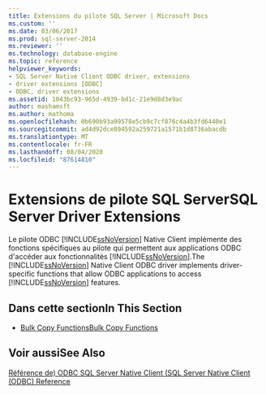 ```yaml
---
title: Extensions du pilote SQL Server | Microsoft Docs
ms.custom: ''
ms.date: 03/06/2017
ms.prod: sql-server-2014
ms.reviewer: ''
ms.technology: database-engine
ms.topic: reference
helpviewer_keywords:
- SQL Server Native Client ODBC driver, extensions
- driver extensions [ODBC]
- ODBC, driver extensions
ms.assetid: 1043bc93-965d-4939-bd1c-21e9d8d3e9ac
author: mashamsft
ms.author: mathoma
ms.openlocfilehash: 0b690b93a99578e5cb9c7cf876c4a4b3fd6440e1
ms.sourcegitcommit: ad4d92dce894592a259721a1571b1d8736abacdb
ms.translationtype: MT
ms.contentlocale: fr-FR
ms.lasthandoff: 08/04/2020
ms.locfileid: "87614810"
---
```

# <a name="sql-server-driver-extensions"></a><span data-ttu-id="9d944-102">Extensions de pilote SQL Server</span><span class="sxs-lookup"><span data-stu-id="9d944-102">SQL Server Driver Extensions</span></span>
  <span data-ttu-id="9d944-103">Le pilote ODBC [!INCLUDE[ssNoVersion](../../includes/ssnoversion-md.md)] Native Client implémente des fonctions spécifiques au pilote qui permettent aux applications ODBC d'accéder aux fonctionnalités [!INCLUDE[ssNoVersion](../../includes/ssnoversion-md.md)].</span><span class="sxs-lookup"><span data-stu-id="9d944-103">The [!INCLUDE[ssNoVersion](../../includes/ssnoversion-md.md)] Native Client ODBC driver implements driver-specific functions that allow ODBC applications to access [!INCLUDE[ssNoVersion](../../includes/ssnoversion-md.md)] features.</span></span>  
  
## <a name="in-this-section"></a><span data-ttu-id="9d944-104">Dans cette section</span><span class="sxs-lookup"><span data-stu-id="9d944-104">In This Section</span></span>  
  
-   [<span data-ttu-id="9d944-105">Bulk Copy Functions</span><span class="sxs-lookup"><span data-stu-id="9d944-105">Bulk Copy Functions</span></span>](../../relational-databases/native-client-odbc-extensions-bulk-copy-functions/sql-server-driver-extensions-bulk-copy-functions.md)  
  
## <a name="see-also"></a><span data-ttu-id="9d944-106">Voir aussi</span><span class="sxs-lookup"><span data-stu-id="9d944-106">See Also</span></span>  
 [<span data-ttu-id="9d944-107">Référence de&#41; ODBC SQL Server Native Client &#40;</span><span class="sxs-lookup"><span data-stu-id="9d944-107">SQL Server Native Client &#40;ODBC&#41; Reference</span></span>](../../../2014/database-engine/dev-guide/sql-server-native-client-odbc-reference.md)  
  
  

